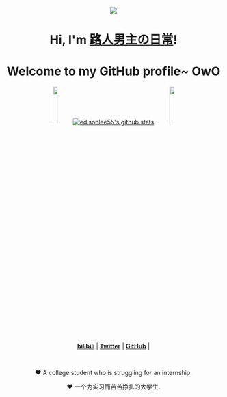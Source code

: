 <p align="center">
  <a href="https://space.bilibili.com/199354480"><img src="https://cdn.jsdelivr.net/gh/MSMK02/imgbed/img/Hoshino%20Ai.gif"></a>
</p>

<h1 align="center">Hi, I'm <a href="https://space.bilibili.com/199354480">路人男主の日常</a>!</h1>
<h1 align="center">Welcome to my GitHub profile~ OwO</h1>

<p align="center">
    <img src="https://cdn.jsdelivr.net/gh/MSMK02/imgbed/img/Ai.png" width="15%" height="auto">
    <a href="https://github.com/MSMK02"><img src="https://github-readme-stats.vercel.app/api?username=edisonlee55&hide_border=true&show_icons=true" alt="edisonlee55's github stats"></a>
    <img src="https://cdn.jsdelivr.net/gh/MSMK02/imgbed/img/Ruby.png" width="15%" height="auto">
</p>

<p align="center">
  <strong><a href="https://www.edisonlee55.com">bilibili</a></strong> |
  <strong><a href="https://twitter.com/R6X34Kwo9OaxR2C">Twitter</a></strong> |
  <strong><a href="https://github.com/MSMK02/">GitHub</a></strong> |
</p>

<p align="center">
    <img src="https://cdn.jsdelivr.net/gh/MSMK02/imgbed/img/img_about01.png" alt="">
    <img src="https://cdn.jsdelivr.net/gh/MSMK02/imgbed/img/img_about02.png" alt="">
</p>

<p align="center">❤ A college student who is struggling for an internship.</p>
<p align="center">❤ 一个为实习而苦苦挣扎的大学生.</p>
<!--
**MSMK02/MSMK02** is a ✨ _special_ ✨ repository because its `README.md` (this file) appears on your GitHub profile.

Here are some ideas to get you started:

- 🔭 I’m currently working on ...
- 🌱 I’m currently learning ...
- 👯 I’m looking to collaborate on ...
- 🤔 I’m looking for help with ...
- 💬 Ask me about ...
- 📫 How to reach me: ...
- 😄 Pronouns: ...
- ⚡ Fun fact: ...
-->

